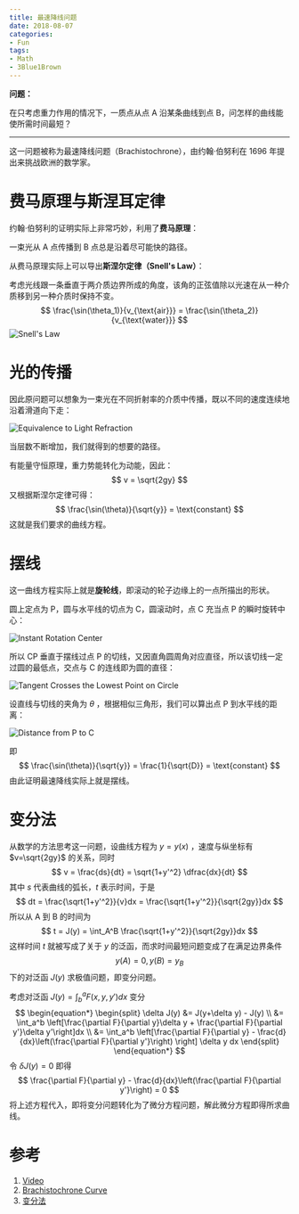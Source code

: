```yaml
---
title: 最速降线问题
date: 2018-08-07
categories:
- Fun
tags:
- Math
- 3Blue1Brown
---
```


**问题：**

在只考虑重力作用的情况下，一质点从点 A 沿某条曲线到点 B，问怎样的曲线能使所需时间最短？

<!-- more -->

---

这一问题被称为最速降线问题（Brachistochrone），由约翰·伯努利在 1696 年提出来挑战欧洲的数学家。

# 费马原理与斯涅耳定律

约翰·伯努利的证明实际上非常巧妙，利用了**费马原理**：

一束光从 A 点传播到 B 点总是沿着尽可能快的路径。

从费马原理实际上可以导出**斯涅尔定律（Snell's Law）**：

考虑光线跟一条垂直于两介质边界所成的角度，该角的正弦值除以光速在从一种介质移到另一种介质时保持不变。
$$
\frac{\sin(\theta_1)}{v_{\text{air}}} = \frac{\sin(\theta_2)}{v_{\text{water}}}
$$
![Snell's Law](https://i.imgur.com/grhevoi.jpg)

# 光的传播

因此原问题可以想象为一束光在不同折射率的介质中传播，既以不同的速度连续地沿着滑道向下走：

![Equivalence to Light Refraction](https://i.imgur.com/HuYwICL.jpg)

当层数不断增加，我们就得到的想要的路径。

有能量守恒原理，重力势能转化为动能，因此：
$$
v = \sqrt{2gy}
$$
又根据斯涅尔定律可得：
$$
\frac{\sin(\theta)}{\sqrt{y}} = \text{constant}
$$
这就是我们要求的曲线方程。

# 摆线

这一曲线方程实际上就是**旋轮线**，即滚动的轮子边缘上的一点所描出的形状。

圆上定点为 P，圆与水平线的切点为 C，圆滚动时，点 C 充当点 P 的瞬时旋转中心：

![Instant Rotation Center](https://i.imgur.com/yMiZO8r.jpg)

所以 CP 垂直于摆线过点 P 的切线，又因直角圆周角对应直径，所以该切线一定过圆的最低点，交点与 C 的连线即为圆的直径：

![Tangent Crosses the Lowest Point on Circle](https://i.imgur.com/ZX63jAn.jpg)

设直线与切线的夹角为 $\theta$ ，根据相似三角形，我们可以算出点 P 到水平线的距离：

![Distance from P to C](https://i.imgur.com/5y8lXzp.jpg)

即
$$
\frac{\sin(\theta)}{\sqrt{y}} = \frac{1}{\sqrt{D}} = \text{constant}
$$
由此证明最速降线实际上就是摆线。

# 变分法

从数学的方法思考这一问题，设曲线方程为 $y=y(x)$ ，速度与纵坐标有 $v=\sqrt{2gy}$ 的关系，同时
$$
v = \frac{ds}{dt} = \sqrt{1+y'^2} \dfrac{dx}{dt}
$$
其中 $s$ 代表曲线的弧长，$t$ 表示时间，于是
$$
dt = \frac{\sqrt{1+y'^2}}{v}dx = \frac{\sqrt{1+y'^2}}{\sqrt{2gy}}dx
$$
所以从 A 到 B 的时间为
$$
t = J(y) = \int_A^B \frac{\sqrt{1+y'^2}}{\sqrt{2gy}}dx
$$
这样时间 $t$ 就被写成了关于 $y$ 的泛函，而求时间最短问题变成了在满足边界条件
$$
y(A) = 0, y(B) = y_B
$$
下的对泛函 $J(y)$ 求极值问题，即变分问题。

考虑对泛函 $\displaystyle J(y) = \int_b^a F(x,y,y')dx$ 变分
$$
\begin{equation*}
\begin{split}
\delta J(y) &= J(y+\delta y) - J(y) \\
&= \int_a^b \left[\frac{\partial F}{\partial y}\delta y + \frac{\partial F}{\partial y'}\delta y'\right]dx \\
&= \int_a^b \left[\frac{\partial F}{\partial y} - \frac{d}{dx}\left(\frac{\partial F}{\partial y'}\right) \right] \delta y dx
\end{split}
\end{equation*}
$$
令 $\delta J(y) = 0$ 即得
$$
\frac{\partial F}{\partial y} - \frac{d}{dx}\left(\frac{\partial F}{\partial y'}\right) = 0
$$
将上述方程代入，即将变分问题转化为了微分方程问题，解此微分方程即得所求曲线。

# 参考

1. [Video](https://www.bilibili.com/video/av6385842)
2. [Brachistochrone Curve](https://en.wikipedia.org/wiki/Brachistochrone_curve)
3. [变分法](http://blog.sciencenet.cn/blog-1319915-1013924.html)
